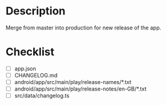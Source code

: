 # Description

Merge from master into production for new release of the app.

# Checklist
<!-- Make sure the following files have been updated -->

- [ ] app.json
- [ ] CHANGELOG.md
- [ ] android/app/src/main/play/release-names/*.txt
- [ ] android/app/src/main/play/release-notes/en-GB/*.txt
- [ ] src/data/changelog.ts
